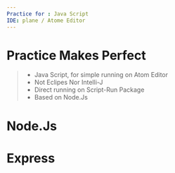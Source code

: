 ```yaml
---
Practice for : Java Script
IDE: plane / Atome Editor
---
```

# Practice Makes Perfect
> * Java Script, for simple running on Atom Editor
> * Not Eclipes Nor Intelli-J
> * Direct running on Script-Run Package
> * Based on Node.Js



# Node.Js

# Express

# 
